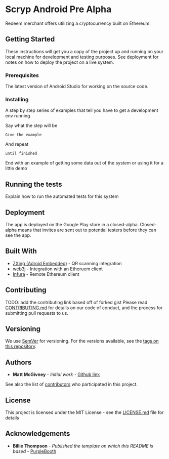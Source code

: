 # Scryp Android Pre Alpha

Redeem merchant offers utilizing a cryptocurrency built on Ethereum.

## Getting Started

These instructions will get you a copy of the project up and running on your local machine for development and testing purposes. See deployment for notes on how to deploy the project on a live system.


### Prerequisites

The latest version of Android Studio for working on the source code.

### Installing

A step by step series of examples that tell you have to get a development env running

Say what the step will be

```
Give the example
```

And repeat

```
until finished
```

End with an example of getting some data out of the system or using it for a little demo

## Running the tests

Explain how to run the automated tests for this system

## Deployment

The app is deployed on the Google Play store in a closed-alpha. Closed-alpha means that invites are sent out to potential testers before they can see the app.

## Built With

* [ZXing (Adroid Embedded)](https://github.com/journeyapps/zxing-android-embedded) - QR scanning integration
* [web3j](https://github.com/web3j/web3j) - Integration with an Etheruem client
* [Infura](https://infura.io) - Remote Ethereum client

## Contributing
TODO: add the contributing link based off of forked gist
Please read [CONTRIBUTING.md](#) for details on our code of conduct, and the process for submitting pull requests to us.

## Versioning

We use [SemVer](http://semver.org/) for versioning. For the versions available, see the [tags on this repository](https://github.com/your/project/tags). 

## Authors

* **Matt McGivney** - *Initial work* - [Github link](https://github.com/mattmcgiv)

See also the list of [contributors](https://github.com/your/project/contributors) who participated in this project.

## License

This project is licensed under the MIT License - see the [LICENSE.md](LICENSE.md) file for details

## Acknowledgements
* **Billie Thompson** - *Published the template on which this README is based* - [PurpleBooth](https://github.com/PurpleBooth)
